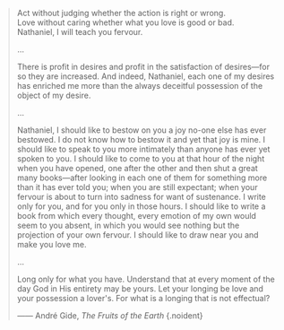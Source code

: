 > Act without judging whether the action is right or wrong.  
> Love without caring whether what you love is good or bad.  
> Nathaniel, I will teach you fervour.
> 
> …
> 
> There is profit in desires and profit in the satisfaction of desires—for so they are increased. And indeed, Nathaniel, each one of my desires has enriched me more than the always deceitful possession of the object of my desire.
> 
> …
> 
> Nathaniel, I should like to bestow on you a joy no-one else has ever bestowed. I do not know how to bestow it and yet that joy is mine. I should like to speak to you more intimately than anyone has ever yet spoken to you. I should like to come to you at that hour of the night when you have opened, one after the other and then shut a great many books—after looking in each one of them for something more than it has ever told you; when you are still expectant; when your fervour is about to turn into sadness for want of sustenance. I write only for you, and for you only in those hours. I should like to write a book from which every thought, every emotion of my own would seem to you absent, in which you would see nothing but the projection of your own fervour. I should like to draw near you and make you love me.
> 
> …
> 
> Long only for what you have. Understand that at every moment of the day God in His entirety may be yours. Let your longing be love and your possession a lover's. For what is a longing that is not effectual?
> 
> —— André Gide, _The Fruits of the Earth_
{.noident}